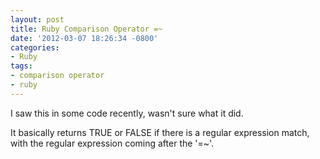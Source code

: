 ```yaml
---
layout: post
title: Ruby Comparison Operator =~
date: '2012-03-07 18:26:34 -0800'
categories:
- Ruby
tags:
- comparison operator
- ruby
---
```


I saw this in some code recently, wasn't sure what it did.

It basically returns TRUE or FALSE if there is a regular expression match,
with the regular expression coming after the '=~'.
